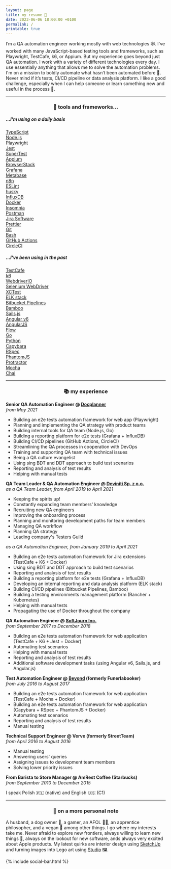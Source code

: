 ```yaml
---
layout: page
title: my resume 📃
date: 2023-06-06 18:00:00 +0100
permalink: /
printable: true
---
```


I’m a QA automation engineer working mostly with web technologies 🕸️. I've worked with many JavaScript-based testing tools and frameworks, such as Playwright, TestCafe, k6, or Appium. But my experience goes beyond just QA automation. I work with a variety of different technologies every day. I use essentially anything that allows me to solve the automation problems. I'm on a mission to boldly automate what hasn’t been automated before 🖖. Never mind if it’s tests, CI/CD pipeline or data analysis platform. I like a good challenge, especially when I can help someone or learn something new and useful in the process 🧠.

---

<center><h3>🧰 tools and frameworks...</h3></center>

<div class="flex-container">
  <div class="skills-container skills-pink">
    <h5>...I'm using on a daily basis</h5>
    <div class="flex-container">
        <a href="http://www.typescriptlang.org"><div class="skill">TypeScript</div></a>
        <a href="https://github.com/nodejs/node"><div class="skill">Node.js</div></a>
        <a href="https://github.com/microsoft/playwright"><div class="skill">Playwright</div></a>
        <a href="https://github.com/jestjs/jest"><div class="skill">Jest</div></a>
        <a href="https://github.com/ladjs/supertest"><div class="skill">SuperTest</div></a>
        <a href="https://github.com/appium/appium"><div class="skill">Appium</div></a>
        <a href="https://www.browserstack.com"><div class="skill">BrowserStack</div></a>
        <a href="https://github.com/grafana/grafana"><div class="skill">Grafana</div></a>
        <a href="https://www.metabase.com/"><div class="skill">Metabase</div></a>
        <a href="https://github.com/n8n-io/n8n"><div class="skill">n8n</div></a>
        <a href="https://github.com/eslint/eslint"><div class="skill">ESLint</div></a>
        <a href="https://github.com/typicode/husky"><div class="skill">husky</div></a>
        <a href="https://github.com/influxdata/influxdb"><div class="skill">InfluxDB</div></a>
        <a href="https://www.docker.com/products/docker-engine"><div class="skill">Docker</div></a>
        <a href="https://github.com/Kong/insomnia"><div class="skill">Insomnia</div></a>
        <a href="https://www.getpostman.com"><div class="skill">Postman</div></a>
        <a href="https://www.atlassian.com/software/jira"><div class="skill">Jira Software</div></a>
        <a href="https://github.com/prettier/prettier"><div class="skill">Prettier</div></a>
        <a href="https://git-scm.com"><div class="skill">Git</div></a>
        <a href="https://www.gnu.org/software/bash/"><div class="skill">Bash</div></a>
        <a href="https://github.com/features/actions"><div class="skill">GitHub Actions</div></a>
        <a href="https://circleci.com"><div class="skill">CircleCI</div></a>
    </div>
  </div>
  <div class="skills-container skills-green">
    <h5>...I've been using in the past</h5>
    <div class="flex-container">
        <a href="https://github.com/DevExpress/testcafe"><div class="skill">TestCafe</div></a>
        <a href="https://github.com/grafana/k6"><div class="skill">k6</div></a>
        <a href="https://github.com/webdriverio/webdriverio"><div class="skill">WebdriverIO</div></a>
        <a href="https://www.seleniumhq.org/projects/webdriver/"><div class="skill">Selenium WebDriver</div></a>
        <a href="https://developer.apple.com/documentation/xctest"><div class="skill">XCTest</div></a>
        <a href="https://www.elastic.co/what-is/elk-stack"><div class="skill">ELK stack</div></a>
        <a href="https://bitbucket.org/product/features/pipelines"><div class="skill">Bitbucket Pipelines</div></a>
        <a href="https://www.atlassian.com/software/bamboo"><div class="skill">Bamboo</div></a>
        <a href="https://github.com/balderdashy/sails"><div class="skill">Sails.js</div></a>
        <a href="https://github.com/angular/angular"><div class="skill">Angular v6</div></a>
        <a href="https://github.com/angular/angular.js"><div class="skill">AngularJS</div></a>
        <a href="https://github.com/facebook/flow"><div class="skill">Flow</div></a>
        <a href="https://go.dev/"><div class="skill">Go</div></a>
        <a href="https://www.python.org"><div class="skill">Python</div></a>
        <a href="https://github.com/teamcapybara/capybara"><div class="skill">Capybara</div></a>
        <a href="https://github.com/rspec/rspec"><div class="skill">RSpec</div></a>
        <a href="https://github.com/ariya/phantomjs"><div class="skill">PhantomJS</div></a>
        <a href="https://github.com/angular/protractor"><div class="skill">Protractor</div></a>
        <a href="https://github.com/mochajs/mocha"><div class="skill">Mocha</div></a>
        <a href="https://github.com/chaijs/chai"><div class="skill">Chai</div></a>
    </div>
  </div>
</div>

---

<center><h3>📚 my experience</h3></center>

**Senior QA Automation Engineer @ [Docplanner](https://www.docplanner.com)**  
_from May 2021_

- Building an e2e tests automation framework for web app (Playwright)
- Planning and implementing the QA strategy with product teams
- Building internal tools for QA team (Node.js, Go)
- Building a reporting platform for e2e tests (Grafana + InfluxDB)
- Building CI/CD pipelines (GitHub Actions, CircleCI)
- Streamlining the QA processes in cooperation with DevOps
- Training and supporting QA team with technical issues
- Being a QA culture evangelist
- Using sing BDT and DDT approach to build test scenarios
- Reporting and analysis of test results
- Helping with manual tests

**QA Team Leader & QA Automation Engineer @ [Deviniti Sp. z o.o.](https://deviniti.com)**  
_as a QA Team Leader, from April 2019 to April 2021_

- Keeping the spirits up!
- Constantly expanding team members' knowledge
- Recruiting new QA engineers
- Improving the onboarding process
- Planning and monitoring development paths for team members
- Managing QA workflow
- Planning QA strategy
- Leading company's Testers Guild

_as a QA Automation Engineer, from January 2019 to April 2021_

- Building an e2e tests automation framework for Jira extensions (TestCafe + K6 + Docker)
- Using sing BDT and DDT approach to build test scenarios
- Reporting and analysis of test results
- Building a reporting platform for e2e tests (Grafana + InfluxDB)
- Developing an internal reporting and data analysis platform (ELK stack)
- Building CI/CD pipelines (Bitbucket Pipelines, Bamboo)
- Building a testing environments management platform (Rancher + Kubernetes)
- Helping with manual tests
- Propagating the use of Docker throughout the company

**QA Automation Engineer @ [SoftJourn Inc.](https://softjourn.com)**  
_from September 2017 to December 2018_

- Building an e2e tests automation framework for web application (TestCafe + K6 + Jest + Docker)
- Automating test scenarios
- Helping with manual tests
- Reporting and analysis of test results
- Additional software development tasks (using Angular v6, Sails.js, and Angular.js)

**Test Automation Engineer @ [Beyond](https://beyond.life) (formerly Funerlabooker)**  
_from July 2016 to August 2017_

- Building an e2e tests automation framework for web application (TestCafe + Mocha + Docker)
- Building an e2e tests automation framework for web application (Capybara + RSpec + PhantomJS + Docker)
- Automating test scenarios
- Reporting and analysis of test results
- Manual testing

**Technical Support Engineer @ Verve (formerly StreetTeam)**  
_from April 2016 to August 2016_

- Manual testing
- Answering users' queries
- Assigning issues to development team members
- Solving lower priority issues

**From Barista to Store Manager @ AmRest Coffee (Starbucks)**  
_from September 2010 to December 2015_

I speak Polish 🇵🇱 (native) and English 🇺🇸 (C1)

---

<center><h3>🦄 on a more personal note</h3></center>

A husband, a dog owner 🐶, a gamer, an AFOL 👷‍♂️, an apprentice philosopher, and a vegan 🌱 among other things. I go where my interests take me. Never afraid to explore new frontiers, always willing to learn new things 🧠, always on the lookout for new software, ands always very excited about Apple products. My latest quirks are interior design using [SketchUp](https://app.sketchup.com/app?hl=en) and turning images into Lego art using [Studio](https://www.bricklink.com/v3/studio/download.page) 🖼️.

{% include social-bar.html %}
